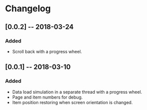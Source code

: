 # Changelog

## [0.0.2] -- 2018-03-24
### Added
- Scroll back with a progress wheel.

## [0.0.1] -- 2018-03-10
### Added
- Data load simulation in a separate thread with a progress wheel.
- Page and item numbers for debug.
- Item position restoring when screen orientation is changed.
